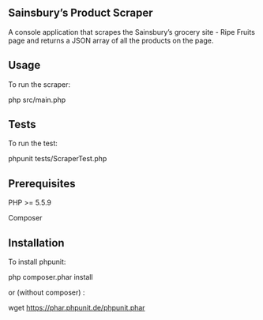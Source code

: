 ## Sainsbury’s Product Scraper

A console application that scrapes the Sainsbury’s grocery site - Ripe Fruits page and returns a JSON array of all the
products on the page.

## Usage

To run the scraper:

php src/main.php

## Tests

To run the test:

phpunit tests/ScraperTest.php

## Prerequisites

PHP >= 5.5.9

Composer

## Installation

To install phpunit:

php composer.phar install

or (without composer) :

wget https://phar.phpunit.de/phpunit.phar

